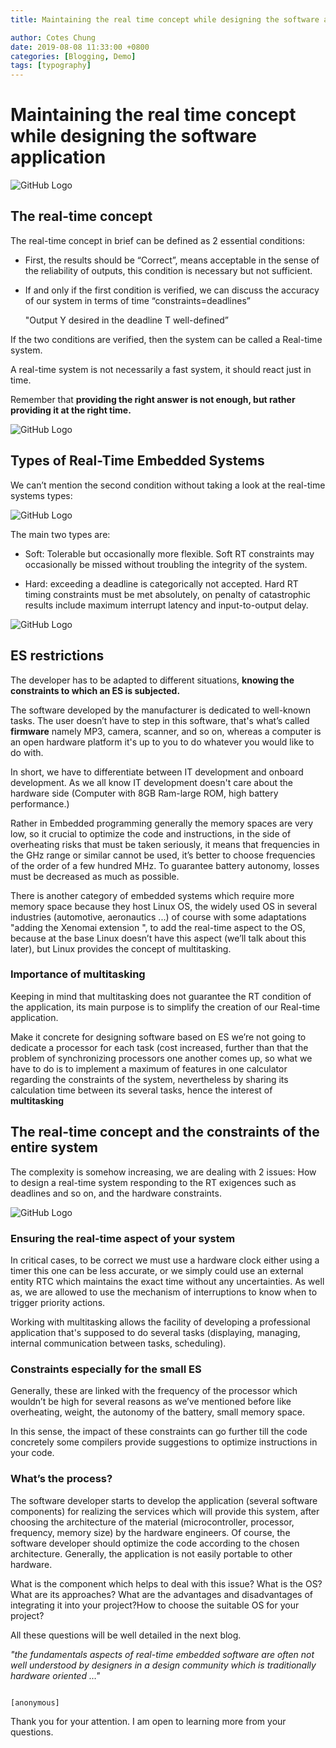 ```yaml
---
title: Maintaining the real time concept while designing the software application

author: Cotes Chung
date: 2019-08-08 11:33:00 +0800
categories: [Blogging, Demo]
tags: [typography]
---
```


# Maintaining the real time concept while designing the software application

![GitHub Logo]({{"/assets/img/sample/front.jfif"}})

## The real-time concept

The real-time concept in brief can be defined as 2 essential conditions:

- First, the results should be “Correct”, means acceptable in the sense of the reliability of outputs, this condition is necessary but not sufficient.

- If and only if the first condition is verified, we can discuss the accuracy of our system in terms of time “constraints=deadlines”

	"Output Y desired in the deadline T well-defined”

If the two conditions are verified, then the system can be called a Real-time system.

A real-time system is not necessarily a fast system, it should react just in time.

Remember that **providing the right answer is not enough, but rather providing it at the right time.**

![GitHub Logo]({{"/assets/img/sample/Embedded-System-and-Its-Real-Time-Applications-Image-4.jpg"}})

## Types of Real-Time Embedded Systems

We can’t mention the second condition without taking a look at the real-time systems types:

![GitHub Logo]({{"/assets/img/sample/218206_1_En_1_Fig3_HTML.png"}})

The main two types are:
- Soft: Tolerable but occasionally more flexible.
Soft RT constraints may occasionally be missed without troubling the integrity of the system.

- Hard: exceeding a deadline is categorically not accepted.
Hard RT timing constraints must be met absolutely, on penalty of catastrophic results include maximum interrupt latency and input-to-output delay.

![GitHub Logo]({{"/assets/img/sample/461004_1_De_8_Fig3_HTML.gif"}})

## ES restrictions

The developer has to be adapted to different situations, **knowing the constraints to which an ES is subjected.**

The software developed by the manufacturer is dedicated to well-known tasks.
The user doesn’t have to step in this software, that's what’s called **firmware** namely MP3, camera, scanner, and so on, whereas a computer is an open hardware platform it's up to you to do whatever you would like to do with.

In short, we have to differentiate between IT development and onboard development.
As we all know IT development doesn't care about the hardware side (Computer with 8GB Ram-large ROM, high battery performance.)

Rather in Embedded programming generally the memory spaces are very low, so it crucial to optimize the code and instructions, in the side of overheating risks that must be taken seriously, it means that frequencies in the GHz range or similar cannot be used, it’s better to choose frequencies of the order of a few hundred MHz.
To guarantee battery autonomy, losses must be decreased as much as possible.

There is another category of embedded systems which require more memory space because they host Linux OS, the widely used OS in several industries (automotive, aeronautics ...) of course with some adaptations "adding the Xenomai extension ", to add the real-time aspect to the OS, because at the base Linux doesn’t have this aspect (we’ll talk about this later), but Linux provides the concept of multitasking.

### Importance of multitasking

Keeping in mind that multitasking does not guarantee the RT condition of the application, its main purpose is to simplify the creation of our Real-time application.

Make it concrete for designing software based on ES we’re not going to dedicate a processor for each task (cost increased, further than that the problem of synchronizing processors one another comes up, so what we have to do is to implement a maximum of features in one calculator regarding the constraints of the system, nevertheless by sharing its calculation time between its several tasks, hence the interest of **multitasking**

## The real-time concept and the constraints of the entire system

The complexity is somehow increasing, we are dealing with 2 issues:
How to design a real-time system responding to the RT exigences such as deadlines and so on, and the hardware constraints.

![GitHub Logo](/images/Embedded-System.png)

### Ensuring the real-time aspect of your system

In critical cases, to be correct we must use a hardware clock either using a timer this one can be less accurate, or we simply could use an external entity RTC which maintains the exact time without any uncertainties.
As well as, we are allowed to use the mechanism of interruptions to know when to trigger priority actions.

Working with multitasking allows the facility of developing a professional application that's supposed to do several tasks (displaying, managing, internal communication between tasks, scheduling).

### Constraints especially for the small ES

Generally, these are linked with the frequency of the processor which wouldn’t be high for several reasons as we’ve mentioned before like overheating, weight, the autonomy of the battery, small memory space.

In this sense, the impact of these constraints can go further till the code concretely some compilers provide suggestions to optimize instructions in your code.

### What’s the process?

The software developer starts to develop the application (several software components) for realizing the services which will provide this system, after choosing the architecture of the material (microcontroller, processor, frequency, memory size) by the hardware engineers.
Of course, the software developer should optimize the code according to the chosen architecture.
Generally, the application is not easily portable to other hardware.

What is the component which helps to deal with this issue?
What is the OS? What are its approaches? 
What are the advantages and disadvantages of integrating it into your project?How to choose the suitable OS for your project? 

All these questions will be well detailed in the next blog.



*"the fundamentals aspects of real-time embedded software are often not well understood by designers in a design community which is traditionally hardware oriented …"*

																			[anonymous]

Thank you for your attention.
I am open to learning more from your questions.
